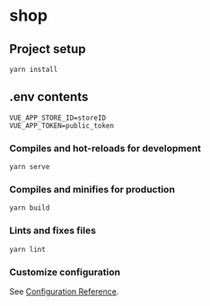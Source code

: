 # shop

## Project setup
```
yarn install
```

## .env contents
```
VUE_APP_STORE_ID=storeID
VUE_APP_TOKEN=public_token
```

### Compiles and hot-reloads for development
```
yarn serve
```

### Compiles and minifies for production
```
yarn build
```

### Lints and fixes files
```
yarn lint
```

### Customize configuration
See [Configuration Reference](https://cli.vuejs.org/config/).
